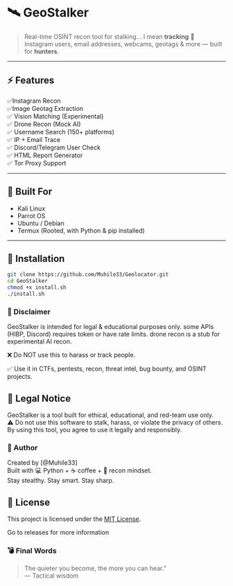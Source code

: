 # 🛰️ GeoStalker

> Real-time OSINT recon tool for stalking... I mean **tracking** 👀  
> Instagram users, email addresses, webcams, geotags & more — built for **hunters**.

---

## ⚡ Features

✅Instagram Recon <br>
✅Image Geotag Extraction <br>
✅ Vision Matching (Experimental) <br>
✅ Drone Recon (Mock AI) <br>
✅ Username Search (150+ platforms) <br>
✅ IP + Email Trace <br>
✅ Discord/Telegram User Check <br>
✅ HTML Report Generator <br>
✅ Tor Proxy Support

---

## 🐧 Built For

- Kali Linux
- Parrot OS
- Ubuntu / Debian
- Termux (Rooted, with Python & pip installed)

---

## 🚀 Installation

```bash
git clone https://github.com/Muhile33/Geolocator.git
cd GeoStalker
chmod +x install.sh
./install.sh
```

### 📛 Disclaimer
GeoStalker is intended for legal & educational purposes only.
some APIs (HIBP, Discord) requires token or have rate limits.
drone recon is a stub for experimental AI recon.

❌ Do NOT use this to harass or track people.

✅ Use it in CTFs, pentests, recon, threat intel, bug bounty, and OSINT projects.


## 🧠 Legal Notice
GeoStalker is a tool built for ethical, educational, and red-team use only. <br>
⚠️ Do not use this software to stalk, harass, or violate the privacy of others. <br>
By using this tool, you agree to use it legally and responsibly.

### 🧠 Author
Created by [@Muhile33] <br>
Built with 💻 Python + ☕ coffee + 📡 recon mindset. <br>
Stay stealthy. Stay smart. Stay sharp.

## 📝 License

This project is licensed under the [MIT License](CreateLICENSE).

Go to releases for more information


### 💣 Final Words
> The quieter you become, the more you can hear.” <br>
> ― Tactical wisdom

